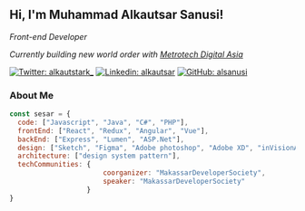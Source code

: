 <h2> Hi, I'm Muhammad Alkautsar Sanusi! </h2>
<p><em>Front-end Developer</em></p>

<p><em>Currently building new world order with <a target="_blank" rel="noopener noreferrer" href="https://metrotechdigital.asia/">Metrotech Digital Asia</a></em></p>

[![Twitter: alkautstark_](https://img.shields.io/twitter/follow/alkautstark_?style=social)](https://twitter.com/alkautstark_)
[![Linkedin: alkautsar](https://img.shields.io/badge/-alkautsar-blue?style=flat-square&logo=Linkedin&logoColor=white&link=https://www.linkedin.com/in/muhammad-alkautsar-sanusi-6013ba123/)](https://www.linkedin.com/in/muhammad-alkautsar-sanusi-6013ba123/)
[![GitHub: alsanusi](https://img.shields.io/github/followers/alsanusi?label=follow&style=social)](https://github.com/alsanusi)


### About Me

```javascript
const sesar = {
  code: ["Javascript", "Java", "C#", "PHP"],
  frontEnd: ["React", "Redux", "Angular", "Vue"],
  backEnd: ["Express", "Lumen", "ASP.Net"],
  design: ["Sketch", "Figma", "Adobe photoshop", "Adobe XD", "inVisionApp"],
  architecture: ["design system pattern"],
  techCommunities: {
                       coorganizer: "MakassarDeveloperSociety",
                       speaker: "MakassarDeveloperSociety"
                   }
}
```

<!--
**alsanusi/alsanusi** is a ✨ _special_ ✨ repository because its `README.md` (this file) appears on your GitHub profile.

Here are some ideas to get you started:

- 🔭 I’m currently working on ...
- 🌱 I’m currently learning ...
- 👯 I’m looking to collaborate on ...
- 🤔 I’m looking for help with ...
- 💬 Ask me about ...
- 📫 How to reach me: ...
- 😄 Pronouns: ...
- ⚡ Fun fact: ...
-->
